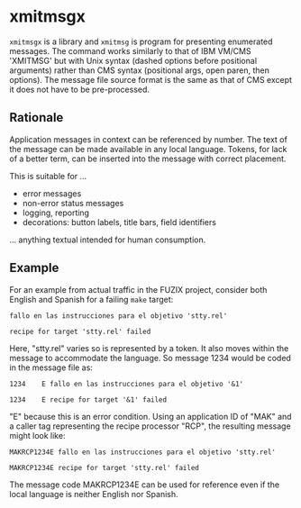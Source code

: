 # xmitmsgx

`xmitmsgx` is a library and `xmitmsg` is program for presenting
enumerated messages. The command works similarly to that of IBM VM/CMS
'XMITMSG' but with Unix syntax (dashed options before positional arguments)
rather than CMS syntax (positional args, open paren, then options).
The message file source format is the same as that of CMS except it
does not have to be pre-processed.

## Rationale

Application messages in context can be referenced by number.
The text of the message can be made available in any local language.
Tokens, for lack of a better term, can be inserted into the message
with correct placement.

This is suitable for ...

* error messages
* non-error status messages
* logging, reporting
* decorations: button labels, title bars, field identifiers

 ... anything textual intended for human consumption.

## Example

For an example from actual traffic in the FUZIX project,
consider both English and Spanish for a failing `make` target:

    fallo en las instrucciones para el objetivo 'stty.rel'

    recipe for target 'stty.rel' failed

Here, "stty.rel" varies so is represented by a token.
It also moves within the message to accommodate the language.
So message 1234 would be coded in the message file as:

    1234    E fallo en las instrucciones para el objetivo '&1'

    1234    E recipe for target '&1' failed

"E" because this is an error condition.
Using an application ID of "MAK" and a caller tag representing
the recipe processor "RCP", the resulting message might look like:

    MAKRCP1234E fallo en las instrucciones para el objetivo 'stty.rel'

    MAKRCP1234E recipe for target 'stty.rel' failed

The message code MAKRCP1234E can be used for reference
even if the local language is neither English nor Spanish.


